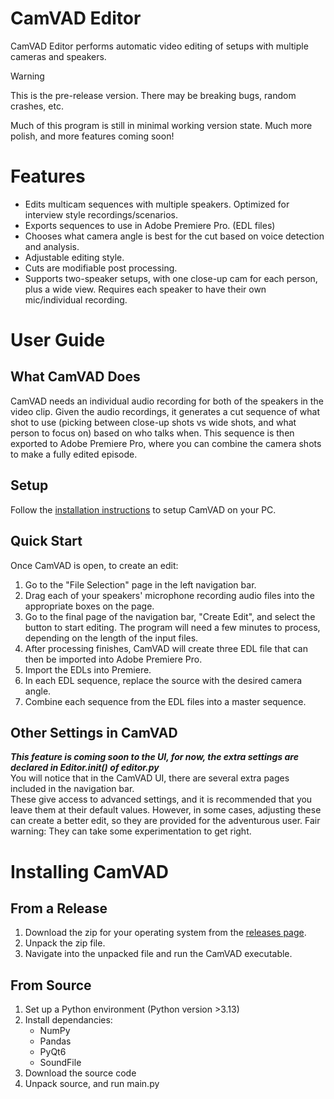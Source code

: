 # CamVAD Editor
CamVAD Editor performs automatic video editing of setups with multiple cameras and speakers.  

> [!WARNING] 
> This is the pre-release version. There may be breaking bugs, random crashes, etc.
  
Much of this program is still in minimal working version state. Much more polish, and more features coming soon!
  
# Features
 - Edits multicam sequences with multiple speakers. Optimized for interview style recordings/scenarios.
 - Exports sequences to use in Adobe Premiere Pro. (EDL files)
 - Chooses what camera angle is best for the cut based on voice detection and analysis.
 - Adjustable editing style.
 - Cuts are modifiable post processing.
 - Supports two-speaker setups, with one close-up cam for each person, plus a wide view. Requires each speaker to have their own mic/individual recording.

# User Guide
## What CamVAD Does
CamVAD needs an individual audio recording for both of the speakers in the video clip. Given the audio recordings, it generates a cut sequence of what shot to use (picking between close-up shots vs wide shots, and what person to focus on) based on who talks when. This sequence is then exported to Adobe Premiere Pro, where you can combine the camera shots to make a fully edited episode.
## Setup
Follow the [installation instructions](#installing-camvad) to setup CamVAD on your PC.
## Quick Start
Once CamVAD is open, to create an edit:
 1. Go to the "File Selection" page in the left navigation bar.  
 2. Drag each of your speakers' microphone recording audio files into the appropriate boxes on the page.  
 4. Go to the final page of the navigation bar, "Create Edit", and select the button to start editing. The program will need a few minutes to process, depending on the length of the input files.
 5. After processing finishes, CamVAD will create three EDL file that can then be imported into Adobe Premiere Pro.
 6. Import the EDLs into Premiere.
 7. In each EDL sequence, replace the source with the desired camera angle.
 8. Combine each sequence from the EDL files into a master sequence.
## Other Settings in CamVAD
***This feature is coming soon to the UI, for now, the extra settings are declared in Editor.__init__() of editor.py***  
You will notice that in the CamVAD UI, there are several extra pages included in the navigation bar.  
These give access to advanced settings, and it is recommended that you leave them at their default values. However, in some cases, adjusting these can create a better edit, so they are provided for the adventurous user. Fair warning: They can take some experimentation to get right. 
# Installing CamVAD
## From a Release
1. Download the zip for your operating system from the [releases page](https://github.com/techno-user314/camvad-editor/releases).
2. Unpack the zip file.
3. Navigate into the unpacked file and run the CamVAD executable.
## From Source
1. Set up a Python environment (Python version >3.13)
2. Install dependancies:
   - NumPy
   - Pandas
   - PyQt6
   - SoundFile
4. Download the source code
5. Unpack source, and run main.py

